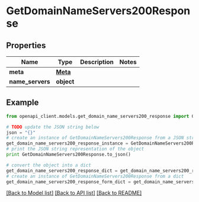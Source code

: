 # GetDomainNameServers200Response


## Properties
Name | Type | Description | Notes
------------ | ------------- | ------------- | -------------
**meta** | [**Meta**](Meta.md) |  | 
**name_servers** | **object** |  | 

## Example

```python
from openapi_client.models.get_domain_name_servers200_response import GetDomainNameServers200Response

# TODO update the JSON string below
json = "{}"
# create an instance of GetDomainNameServers200Response from a JSON string
get_domain_name_servers200_response_instance = GetDomainNameServers200Response.from_json(json)
# print the JSON string representation of the object
print GetDomainNameServers200Response.to_json()

# convert the object into a dict
get_domain_name_servers200_response_dict = get_domain_name_servers200_response_instance.to_dict()
# create an instance of GetDomainNameServers200Response from a dict
get_domain_name_servers200_response_form_dict = get_domain_name_servers200_response.from_dict(get_domain_name_servers200_response_dict)
```
[[Back to Model list]](../README.md#documentation-for-models) [[Back to API list]](../README.md#documentation-for-api-endpoints) [[Back to README]](../README.md)


